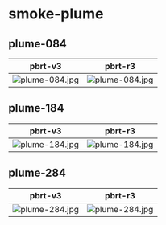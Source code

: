 # smoke-plume
## plume-084
|pbrt-v3|pbrt-r3|
|---|---|
|![plume-084.jpg](../v3/smoke-plume/plume-084.jpg)|![plume-084.jpg](../r3/smoke-plume/plume-084.jpg)|
## plume-184
|pbrt-v3|pbrt-r3|
|---|---|
|![plume-184.jpg](../v3/smoke-plume/plume-184.jpg)|![plume-184.jpg](../r3/smoke-plume/plume-184.jpg)|
## plume-284
|pbrt-v3|pbrt-r3|
|---|---|
|![plume-284.jpg](../v3/smoke-plume/plume-284.jpg)|![plume-284.jpg](../r3/smoke-plume/plume-284.jpg)|
